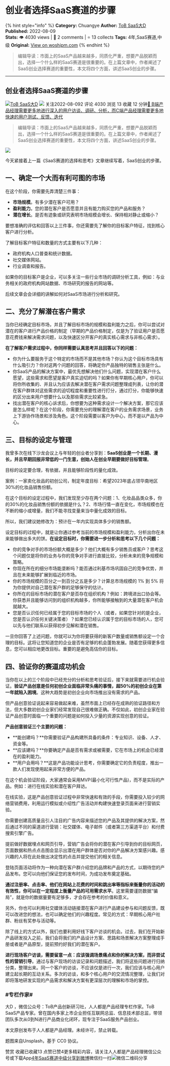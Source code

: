 # 创业者选择SaaS赛道的步骤
{% hint style="info" %}
**Category:** Chuangye
**Author:** [ToB SaaS大D](https://www.woshipm.com/u/682279)
**Published:** 2022-08-09  
**Stats:** 👁️ 4030 views | 💬 2 comments | ⭐ 13 collects
**Tags:** 4年,SaaS赛道,中级
**Original:** [View on woshipm.com](https://www.woshipm.com/chuangye/5559264.html)
{% endhint %}
> 编辑导读：市面上的SaaS产品越来越多，同质化严重，想要产品脱颖而出，选择一个什么样的SaaS赛道是很重要的。在上篇文章中，作者阐述了SaaS创业选择赛道的重要性，本文将四个方面，讲述SaaS创业的步骤。

---

## 创业者选择SaaS赛道的步骤

[![](https://static.woshipm.com/APP_U_202110_20211009172712_1247.jpeg?imageView2/1/w/72/h/72/q/100)](https://www.woshipm.com/u/682279)[ToB SaaS大D](https://www.woshipm.com/u/682279) ![](https://static.woshipm.com/tag/1121_1@2x.png) 关注2022-08-092 评论 4030 浏览 13 收藏 12 分钟[🔗 B端产品经理需要更多地进行深入的用户访谈、调研、分析，而C端产品经理需要更多地快速的用户测试、反馈、迭代](https://ke.qidianla.com/courses/bcpm)

> 编辑导读：市面上的SaaS产品越来越多，同质化严重，想要产品脱颖而出，选择一个什么样的SaaS赛道是很重要的。在上篇文章中，作者阐述了SaaS创业选择赛道的重要性，本文将四个方面，讲述SaaS创业的步骤。

![](https://image.woshipm.com/wp-files/2022/08/kHLCOZCnw0fuAhJMbOg9.jpg)

今天紧接着上一篇《SaaS赛道的选择和思考》文章继续写着，SaaS创业的步骤。

## 一、确定一个大而有利可图的市场

在这个阶段，你需要先弄清楚三件事：

*   **市场规模**。有多少潜在客户可用？
*   **盈利能力**。您的潜在客户是否愿意并且有能力购买您的产品和服务？
*   **潜在增长**。是否有迹象或研究表明市场规模会增长、保持相对静止或缩小？

要想准确的评估和回答以上三件事，你还需要先了解你的目标客户特征，找到核心客户进行分析。

了解目标客户特征和数量的方式主要有以下几种：

*   政府机构人口普查和统计数据。
*   社交媒体网站。
*   行业调查和报告。

如果你的目标客户是企业，可以多关注一些行业市场的调研分析工具，例如：与业务相关的政府机构网站数据、市场研究的报告的网站等。

后续文章会会详细的讲解如何对SaaS市场进行分析和研究。

## 二、充分了解潜在客户需求

当你已经确定目标市场，并且了解目标市场的规模和盈利能力之后，你可以尝试对潜在的客户进行产品价格的制定（早期的产品价格制定，仅是为了验证用户是否愿意花费钱来解决需求问题，以及快速区分开客户的真实核心需求与非核心需求）。

**在了解客户需求过程中，你同样需要认真思考并且回答以下的问题：**

*   你为什么要服务于这个特定的市场而不是其他市场？你认为这个目标市场具有什么吸引力？你对这两个问题的回答，将确定你产品独特的销售主张是什么。
*   你SaaS产品的解决方案中，最优先想解决他们什么问题，实现潜在客户什么愿望，这些需求和愿望是客户真实迫切的吗？如果你有早期核心用户，你可以将你所收集的、并且认为应该去解决潜在客户需求问题整理成列表，让你的潜在客户群体对这些需求的迫切程度和重要性进行打分，通过打分，你能够快速的区分出来用户想要什么以及那些需求比较紧急。
*   找出潜在客户的核心诉求后，你想要为这种需求设计一个解决方案，那它应该是怎么样呢？在这个阶段，你需要充分的理解潜在客户的业务需求场景，业务上下游协作场景和涉及角色。这个阶段需要以客户为中心，而不是以产品为中心。

## 三、目标的设定与管理

我曾多次在线下沙龙会议上与年轻的创业者分享到：**SaaS创业是一个长期、漫长，并且早期回报非常低的一门生意，创始人在创业早期要做好目标管理**。

目标的设定要合理，有依据，并且能够阶段性的量化成效。

案例：一家卖化妆品的初创公司，制定年度目标：希望2023年底占领华南地区30%的化妆品销售份额。

在这个目标的设定过程中，我们发现至少存在两个问题：1、化妆品品类众多，你的30%的化妆品销售份额的依据是什么？2、市场行情一直在变化，市场规模也在不断的缩小或增量，我们不能寻找变量来当中量化成效的目标。

所以，我们建议她修改为：预计在一年内实现具体多少的销售额。

设定目标的过程中，就是让你通过参考当前的市场规模和盈利能力，分析出你在未来能够做出多大的饼。**在设定目标时，你需要进一步分析和思考以下几个问题：**

*   你的竞争对手的市场份额大概是多少？他们大概有多少销售员或客户？思考这个问题仅是将你的业务与你的竞争对手进行直接比较，分析未来的竞争规模和策略。
*   你现在所在的细分市场能垄断吗？能否通过利基市场巩固自己的竞争优势，并且在未来能够扩展到临近的市场。
*   你的市场规模的百分之一到百分之五是多少？计算总市场规模的 1% 到 5% 将为你提供对自己潜在客户群的足够保守的估计。
*   你所在的目标市场的潜在客户是否存在组织机构？例如：跨境进出口协会等。你获悉并且能够访问到的组织机构越多，你所能够接触到的大量潜在客户机会就越大。
*   您是否认识任何已经属于您的目标市场的个人（或者，如果您针对的是企业，您是否认识任何关键决策者）？如果您已经认识属于您的目标市场的人，您可以先与他们联系以获得初步见解和潜在销售。

一旦你回答了上述问题，你就可以为你将要获得的新客户数量或销售额设定一个合理的目标。这将让您知道您的企业是否有足够的机会蓬勃发展。随着您获得更多信息，您可以相应地更改目标。重要的是避免高估你的目标。

## 四、验证你的赛道成功机会

当你在以上的三个阶段中已经充分的分析和思考验证后，接下来就需要进行机会验证。**验证产品创意是任何初创企业面临非常头痛的事情，超50%的初创企业在第一年就陷入困境**。这种大趋势是初创企业向市场推出没有需求的产品。

但产品创意验证说起来容易做起来难，虽然市面上已经存在成熟的验证路径和方法，但大多数初创企业家们经常发现自己很难做正确。不仅如此，初创企业家在验证产品创意时面临一个重要的问题是如何投入少量的资源实现创意的验证。

**产品创意验证三个主要的问题：**

*   **能创建吗？**你需要验证产品构建所具备的条件：专业知识、设备、人才、资金等。
*   **应该建吗？**你要确定产品是否有需求或被需要，它在市场上的机会已经潜在的盈利能力。
*   **用户会用吗？**这是产品功能设计思考，你需要确定它的负责程度，推出一款人们发现使用起来非常方便的产品。

在这个机会验证阶段，大家通常会采用MVP(最小化可行性产品)，而不是实际的产品。例如：进行在线实验和潜在客户拜访。

在线实验，这是产品创意验证过程中非常快速和有效的手段，你需要投入较少的网络营销费用，利用运行模拟或介绍性广告活动并构建快速登录页面来进行营销实验。

你需要创建高质量且引人注目的广告内容来描述您的产品及其提供的解决方案，然后通过不同的渠道进行营销：社交媒体、电子邮件（或者第三方渠道平台）和付费搜索引擎广告。

提前做好数据埋点和网页引导，营销广告会将你的潜在客户引导到你的目标网页，页面数据和热点点击图会显示出潜在用户群体是否对你的产品解决方案感兴趣。感兴趣的人将在此处做出决定性的点击并提交他们的相关信息。

登陆页面活动将作为一种向潜在客户群介绍您的品牌和产品的方式，以期待您的产品发布。您可以向他们保证您的发布时间，为成功发布奠定基础。

**通过注册率、点击率、他们在网站上花费的时间和跳出率等指标来衡量你的活动的有效性，你可以在一定程度上衡量产品的可用需求水平**。这里需要谨防数据“骗局”，就是你的数据量要有足够多，才会存在参考的价值和意义。

另外，你也可以利用社交媒体活动链接潜在客户进行产品建设参与和问题反馈，既可以改进您的想法，也可以确定他们的兴趣程度。常见的方式：早期核心用户社群、粉丝有奖参与活动等。

除了线上的方式以外，我们也要利用好线下客户访谈的机会。过去，我们在开始新产品研发投入之前，我们会将我们的产品设计方案、思路和场景解决方案整理成手册或者是产品原型，提前预约好我们的潜在客户。

**进行现场客户访谈，需要留意一点：应该强调场景痛点和你的解决方案，而非尝试性的营销引导**。通过与客户现场的访谈记录和问题描述，我们将这些问题进行归纳分类，整理出来。同一个客户的访谈，不应该仅是进行一次，我们应该与核心用户建立起长期的互动关系。多次的访谈，和多个核心用户的交流情况整理，让我们对即将落地研发实现的产品需求和解决方案有更深层次的理解和市场的掌控。

### #专栏作家#

大D ，微信公众号：ToB产品创新研习社，人人都是产品经理专栏作家。ToB SaaS产品专家。曾在国内多家上市企业担任互联网总监、信息技术部总监，带领团队多次从0到N进行产品商业化闭环，现专注于SaaS服务产品创业。

本文原创发布于人人都是产品经理。未经许可，禁止转载。

题图来自Unsplash，基于 CC0 协议。

赞赏 收藏已收藏13 点赞已赞4更多精彩内容，请关注人人都是产品经理微信公众号或下载App[4年](https://www.woshipm.com/tag/4%e5%b9%b4)[SaaS赛道](https://www.woshipm.com/tag/saas%e8%b5%9b%e9%81%93)[中级](https://www.woshipm.com/tag/%e4%b8%ad%e7%ba%a7)[分享到微博](https://service.weibo.com/share/share.php?appkey=2775287854&title=创业者选择SaaS赛道的步骤&url=https://www.woshipm.com/chuangye/5559264.html&pic=https://image.woshipm.com/wp-files/2022/08/kHLCOZCnw0fuAhJMbOg9.jpg)微信扫一扫![微信二维码](https://api.pwmqr.com/qrcode/create/?url=https://www.woshipm.com/chuangye/5559264.html)分享